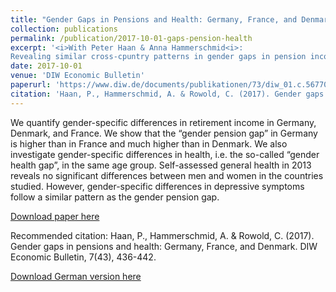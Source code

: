 ```yaml
---
title: "Gender Gaps in Pensions and Health: Germany, France, and Denmark"
collection: publications
permalink: /publication/2017-10-01-gaps-pension-health
excerpt: '<i>With Peter Haan & Anna Hammerschmid<i>:
Revealing similar cross-cpuntry patterns in gender gaps in pension income & mental health in Denmark, France & Germany'
date: 2017-10-01
venue: 'DIW Economic Bulletin'
paperurl: 'https://www.diw.de/documents/publikationen/73/diw_01.c.567701.de/diw_econ_bull_2017-43-3.pdf'
citation: 'Haan, P., Hammerschmid, A. & Rowold, C. (2017). Gender gaps in pensions and health: Germany, France, and Denmark. DIW Economic Bulletin, 7(43), 436-442.'
---
```

We quantify gender-specific differences in retirement income in Germany, Denmark, and France. We show that the “gender pension gap” in Germany is higher than in France and much higher than in Denmark.
We also investigate gender-specific differences in health, i.e. the so-called “gender health gap”, in the same age group. Self-assessed general health in 2013 reveals no significant differences between men and women in the countries studied. However, gender-specific differences in depressive symptoms follow a similar pattern as the gender pension gap.

[Download paper here](https://www.diw.de/documents/publikationen/73/diw_01.c.567701.de/diw_econ_bull_2017-43-3.pdf)

Recommended citation: Haan, P., Hammerschmid, A. & Rowold, C. (2017). Gender gaps in pensions and health: Germany, France, and Denmark. DIW Economic Bulletin, 7(43), 436-442.

[Download German version here](https://www.econstor.eu/handle/10419/170741)